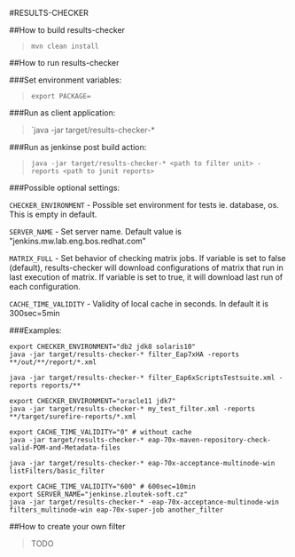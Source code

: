 #RESULTS-CHECKER


##How to build results-checker

> `mvn clean install`

##How to run results-checker

###Set environment variables:

> `export PACKAGE=`

###Run as client application:

> `java -jar target/results-checker-* <job name>

###Run as jenkinse post build action:

> `java -jar target/results-checker-* <path to filter unit> -reports <path to junit reports>`

###Possible optional settings:

`CHECKER_ENVIRONMENT` - Possible set environment for tests ie. database, os. This is empty in default.

`SERVER_NAME` - Set server name. Default value is "jenkins.mw.lab.eng.bos.redhat.com"

`MATRIX_FULL` - Set behavior of checking matrix jobs. If variable is set to false (default), results-checker will download configurations of matrix that run in last execution of matrix.
  If variable is set to true, it will download last run of each configuration.

`CACHE_TIME_VALIDITY` - Validity of local cache in seconds. In default it is 300sec=5min


###Examples:
```
export CHECKER_ENVIRONMENT="db2 jdk8 solaris10"
java -jar target/results-checker-* filter_Eap7xHA -reports **/out/**/report/*.xml

java -jar target/results-checker-* filter_Eap6xScriptsTestsuite.xml -reports reports/**

export CHECKER_ENVIRONMENT="oracle11 jdk7"
java -jar target/results-checker-* my_test_filter.xml -reports **/target/surefire-reports/*.xml

export CACHE_TIME_VALIDITY="0" # without cache
java -jar target/results-checker-* eap-70x-maven-repository-check-valid-POM-and-Metadata-files

java -jar target/results-checker-* eap-70x-acceptance-multinode-win listFilters/basic_filter

export CACHE_TIME_VALIDITY="600" # 600sec=10min
export SERVER_NAME="jenkinse.zloutek-soft.cz"
java -jar target/results-checker-* -eap-70x-acceptance-multinode-win filters_multinode-win eap-70x-super-job another_filter
```

##How to create your own filter

> TODO